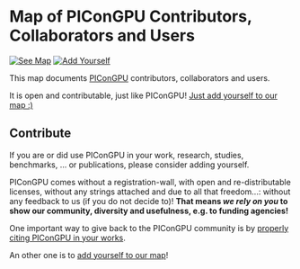 # Map of PIConGPU Contributors, Collaborators and Users

[![See Map](https://img.shields.io/badge/live-communitymap-brightgreen.svg)](https://computationalradiationphysics.github.io/picongpu-communitymap/)
[![Add Yourself](https://img.shields.io/badge/add-yourself-blue.svg)](https://github.com/ComputationalRadiationPhysics/picongpu-communitymap/issues/new)

This map documents [PIConGPU](https://github.com/ComputationalRadiationPhysics/picongpu) contributors, collaborators and users.

It is open and contributable, just like PIConGPU!
[Just add yourself to our map :)](https://github.com/ComputationalRadiationPhysics/picongpu-communitymap/issues/new)

## Contribute

If you are or did use PIConGPU in your work, research, studies, benchmarks, ... or publications, please consider adding yourself.

PIConGPU comes without a registration-wall, with open and re-distributable licenses, without any strings attached and due to all that freedom...: without any feedback to us (if you do not decide to)!
**That means _we rely on you_ to show our community, diversity and usefulness, e.g. to funding agencies!**

One important way to give back to the PIConGPU community is by [properly citing PIConGPU in your works](https://picongpu.readthedocs.io/en/latest/usage/reference.html).

An other one is to [add yourself to our map](https://github.com/ComputationalRadiationPhysics/picongpu-communitymap/issues/new)!
